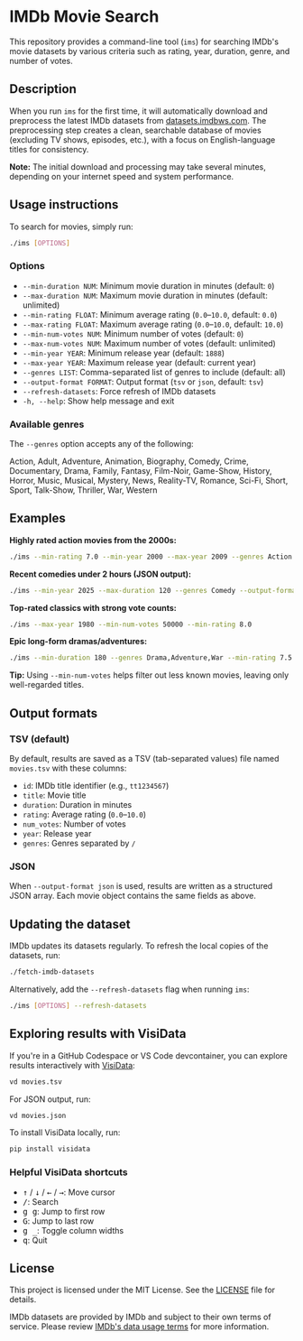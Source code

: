 # IMDb Movie Search

This repository provides a command-line tool (`ims`) for searching IMDb's movie
datasets by various criteria such as rating, year, duration, genre, and number
of votes.

## Description

When you run `ims` for the first time, it will automatically download and
preprocess the latest IMDb datasets from
[datasets.imdbws.com](https://datasets.imdbws.com). The preprocessing step
creates a clean, searchable database of movies (excluding TV shows, episodes,
etc.), with a focus on English-language titles for consistency.

**Note:** The initial download and processing may take several minutes,
depending on your internet speed and system performance.

## Usage instructions

To search for movies, simply run:

```bash
./ims [OPTIONS]
```

### Options

- `--min-duration NUM`: Minimum movie duration in minutes (default: `0`)
- `--max-duration NUM`: Maximum movie duration in minutes (default: unlimited)
- `--min-rating FLOAT`: Minimum average rating (`0.0`–`10.0`, default: `0.0`)
- `--max-rating FLOAT`: Maximum average rating (`0.0`–`10.0`, default: `10.0`)
- `--min-num-votes NUM`: Minimum number of votes (default: `0`)
- `--max-num-votes NUM`: Maximum number of votes (default: unlimited)
- `--min-year YEAR`: Minimum release year (default: `1888`)
- `--max-year YEAR`: Maximum release year (default: current year)
- `--genres LIST`: Comma-separated list of genres to include (default: all)
- `--output-format FORMAT`: Output format (`tsv` or `json`, default: `tsv`)
- `--refresh-datasets`: Force refresh of IMDb datasets
- `-h, --help`: Show help message and exit

### Available genres

The `--genres` option accepts any of the following:

  Action, Adult, Adventure, Animation, Biography, Comedy, Crime, Documentary,
  Drama, Family, Fantasy, Film-Noir, Game-Show, History, Horror, Music, Musical,
  Mystery, News, Reality-TV, Romance, Sci-Fi, Short, Sport, Talk-Show, Thriller,
  War, Western

## Examples

**Highly rated action movies from the 2000s:**

```bash
./ims --min-rating 7.0 --min-year 2000 --max-year 2009 --genres Action --min-num-votes 100000
```

**Recent comedies under 2 hours (JSON output):**

```bash
./ims --min-year 2025 --max-duration 120 --genres Comedy --output-format json
```

**Top-rated classics with strong vote counts:**

```bash
./ims --max-year 1980 --min-num-votes 50000 --min-rating 8.0
```

**Epic long-form dramas/adventures:**

```bash
./ims --min-duration 180 --genres Drama,Adventure,War --min-rating 7.5
```

**Tip:** Using `--min-num-votes` helps filter out less known movies, leaving
only well-regarded titles.

## Output formats

### TSV (default)

By default, results are saved as a TSV (tab-separated values) file named
`movies.tsv` with these columns:

- `id`: IMDb title identifier (e.g., `tt1234567`)
- `title`: Movie title
- `duration`: Duration in minutes
- `rating`: Average rating (`0.0`–`10.0`)
- `num_votes`: Number of votes
- `year`: Release year
- `genres`: Genres separated by ` / `

### JSON

When `--output-format json` is used, results are written as a structured JSON
array. Each movie object contains the same fields as above.

## Updating the dataset

IMDb updates its datasets regularly. To refresh the local copies of the
datasets, run:

```bash
./fetch-imdb-datasets
```

Alternatively, add the `--refresh-datasets` flag when running `ims`:

```bash
./ims [OPTIONS] --refresh-datasets
```

## Exploring results with VisiData

If you're in a GitHub Codespace or VS Code devcontainer, you can explore results
interactively with [VisiData](https://visidata.org/):

```bash
vd movies.tsv
```

For JSON output, run:

```bash
vd movies.json
```

To install VisiData locally, run:

```bash
pip install visidata
```

### Helpful VisiData shortcuts

- <kbd>↑</kbd> / <kbd>↓</kbd> / <kbd>←</kbd> / <kbd>→</kbd>: Move cursor
- <kbd>/</kbd>: Search
- <kbd>g g</kbd>: Jump to first row
- <kbd>G</kbd>: Jump to last row
- <kbd>g _</kbd>: Toggle column widths
- <kbd>q</kbd>: Quit

## License

This project is licensed under the MIT License. See the [LICENSE](LICENSE) file
for details.

IMDb datasets are provided by IMDb and subject to their own terms of service.
Please review
[IMDb's data usage terms](https://help.imdb.com/article/imdb/general-information/can-i-use-imdb-data-in-my-software/G5JTRESSHJBBHTGX)
for more information.
